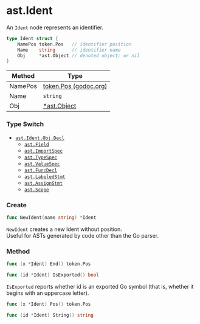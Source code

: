 ast.Ident
=========

An `Ident` node represents an identifier.

```go
type Ident struct {
	NamePos token.Pos   // identifier position
	Name    string      // identifier name
	Obj     *ast.Object // denoted object; or nil
}
```

| Method  | Type                                                    |
|---------|---------------------------------------------------------|
| NamePos | [token.Pos (godoc.org)](https://godoc.org/go/token#Pos) |
| Name    | `string`                                                |
| Obj     | [*ast.Object](./Object.md)                              |

### Type Switch

-	[`ast.Ident.Obj.Decl`](./Object.md#type-switch)
	-	[`ast.Field`](./Field.md)
	-	[`ast.ImportSpec`](./ImportSpec.md)
	-	[`ast.TypeSpec`](./TypeSpec.md)
	-	[`ast.ValueSpec`](./ValueSpec.md)
	-	[`ast.FuncDecl`](./FuncDecl.md)
	-	[`ast.LabeledStmt`](./LabeledStmt.md)
	-	[`ast.AssignStmt`](./AssignStmt.md)
	-	[`ast.Scope`](./Scope.md)

### Create

```go
func NewIdent(name string) *Ident
```

`NewIdent` creates a new Ident without position.  
Useful for ASTs generated by code other than the Go parser.

### Method

```go
func (x *Ident) End() token.Pos
```

```go
func (id *Ident) IsExported() bool
```

`IsExported` reports whether id is an exported Go symbol (that is, whether it begins with an uppercase letter).

```go
func (x *Ident) Pos() token.Pos
```

```go
func (id *Ident) String() string
```
